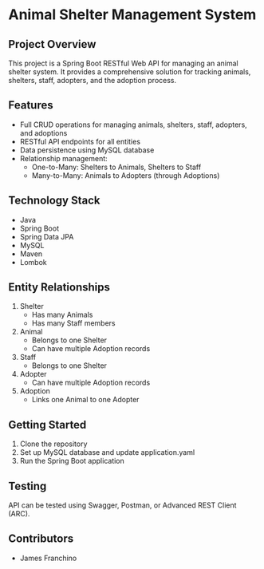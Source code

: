 # Animal Shelter Management System

## Project Overview
This project is a Spring Boot RESTful Web API for managing an animal shelter system. It provides a comprehensive solution for tracking animals, shelters, staff, adopters, and the adoption process.

## Features
- Full CRUD operations for managing animals, shelters, staff, adopters, and adoptions
- RESTful API endpoints for all entities
- Data persistence using MySQL database
- Relationship management:
  - One-to-Many: Shelters to Animals, Shelters to Staff
  - Many-to-Many: Animals to Adopters (through Adoptions)

## Technology Stack
- Java
- Spring Boot
- Spring Data JPA
- MySQL
- Maven
- Lombok

## Entity Relationships
1. Shelter
   - Has many Animals
   - Has many Staff members
2. Animal
   - Belongs to one Shelter
   - Can have multiple Adoption records
3. Staff
   - Belongs to one Shelter
4. Adopter
   - Can have multiple Adoption records
5. Adoption
   - Links one Animal to one Adopter

    
## Getting Started
1. Clone the repository
2. Set up MySQL database and update application.yaml
3. Run the Spring Boot application

## Testing
API can be tested using Swagger, Postman, or Advanced REST Client (ARC).

## Contributors
- James Franchino
